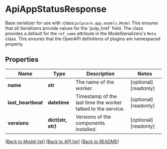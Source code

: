 # ApiAppStatusResponse

Base serializer for use with :class:`pulpcore.app.models.Model`  This ensures that all Serializers provide values for the 'pulp_href` field.  The class provides a default for the ``ref_name`` attribute in the ModelSerializers's ``Meta`` class. This ensures that the OpenAPI definitions of plugins are namespaced properly.
## Properties
Name | Type | Description | Notes
------------ | ------------- | ------------- | -------------
**name** | **str** | The name of the worker. | [optional] [readonly] 
**last_heartbeat** | **datetime** | Timestamp of the last time the worker talked to the service. | [optional] [readonly] 
**versions** | **dict(str, str)** | Versions of the components installed. | [optional] [readonly] 

[[Back to Model list]](../README.md#documentation-for-models) [[Back to API list]](../README.md#documentation-for-api-endpoints) [[Back to README]](../README.md)


